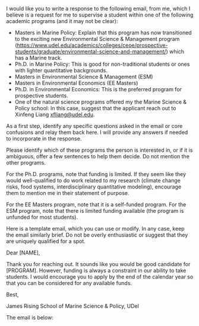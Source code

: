 I would like you to write a response to the following email, from me,
which I believe is a request for me to supervise a student within one
of the following academic programs (and it may not be clear):
 - Masters in Marine Policy: Explain that this program has now
   transitioned to the exciting new Environmental Science & Management
   program
   (https://www.udel.edu/academics/colleges/ceoe/prospective-students/graduate/environmental-science-and-management/)
   which has a Marine track.
 - Ph.D. in Marine Policy: This is good for non-traditional students
   or ones with lighter quantitative backgrounds.
 - Masters in Environmental Science & Management (ESM)
 - Masters in Environmental Economics (EE Masters)
 - Ph.D. in Environmental Economics: This is the preferred program for
   prospective students.
 - One of the natural science programs offered my the Marine Science &
   Policy school: In this case, suggest that the applicant reach out
   to Xinfeng Liang <xfliang@udel.edu>.
   
As a first step, identify any specific questions asked in the email or
core confusions and relay them back here. I will provide any answers
if needed to incorporate in the response.

Please identify which of these programs the person is interested in,
or if it is ambiguous, offer a few sentences to help them
decide. Do not mention the other programs.

For the Ph.D. programs, note that funding is limited. If
they seem like they would well-qualified to do work related to my
research (climate change risks, food systems, interdisciplinary
quantitative modeling), encourage them to mention me in their
statement of purpose.

For the EE Masters program, note that it is a self-funded program. For
the ESM program, note that there is limited funding available (the
program is unfunded for most students).

Here is a template email, which you can use or modify. In any case,
keep the email similarly brief. Do not be overly enthusiastic
or suggest that they are uniquely qualified for a spot.

Dear [NAME],

Thank you for reaching out. It sounds like you would be good candidate for [PROGRAM]. However, funding is always a constraint in our ability to take students. I would encourage you to apply by the end of the calendar year so that you can be considered for any available funds.

Best,

James Rising
School of Marine Science & Policy, UDel

The email is below:


